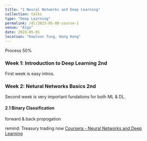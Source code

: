 ```yaml
---
title: "1 Neural Networks and Deep Learning"
collection: talks
type: "Deep Learning"
permalink: /dl/2023-05-08-course-1
venue: "Algo"
date: 2023-05-01
location: "Kowloon Tung, Hong Kong"
---
```

Process 50%

### Week 1: Introduction to Deep Learning 2nd
First week is easy intros.

### Week 2: Netural Networks Basics 2nd
Second week is very important fundations for both ML & DL.
#### 2.1 Binary Classification

forward & back propogation 

remind: Treasury trading now
[Coursera - Neural Networks and Deep Learning](https://www.coursera.org/learn/neural-networks-deep-learning)

